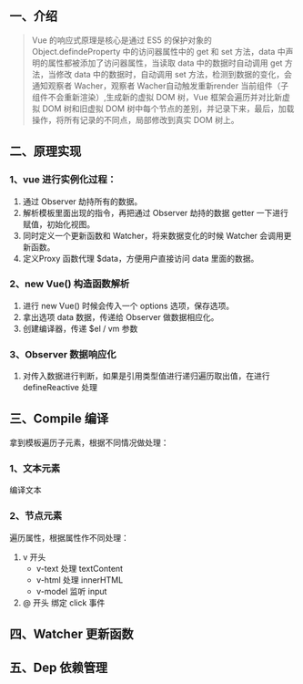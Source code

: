 ## 一、介绍

> Vue 的响应式原理是核心是通过 ES5 的保护对象的 Object.defindeProperty 中的访问器属性中的 get 和 set 方法，data 中声明的属性都被添加了访问器属性，当读取 data 中的数据时自动调用 get 方法，当修改 data 中的数据时，自动调用 set 方法，检测到数据的变化，会通知观察者 Wacher，观察者 Wacher自动触发重新render 当前组件（子组件不会重新渲染）,生成新的虚拟 DOM 树，Vue 框架会遍历并对比新虚拟 DOM 树和旧虚拟 DOM 树中每个节点的差别，并记录下来，最后，加载操作，将所有记录的不同点，局部修改到真实 DOM 树上。



## 二、原理实现

### 1、vue 进行实例化过程：

1. 通过 Observer 劫持所有的数据。
2. 解析模板里面出现的指令，再把通过 Observer 劫持的数据 getter 一下进行赋值，初始化视图。
3. 同时定义一个更新函数和 Watcher，将来数据变化的时候 Watcher 会调用更新函数。
4. 定义Proxy 函数代理 $data，方便用户直接访问 data 里面的数据。



### 2、new Vue() 构造函数解析

1.  进行 new Vue() 时候会传入一个 options 选项，保存选项。
2.  拿出选项 data 数据，传递给 Observer 做数据相应化。
3.  创建编译器，传递 $el / vm 参数



### 3、Observer 数据响应化

1.  对传入数据进行判断，如果是引用类型值进行递归遍历取出值，在进行 defineReactive 处理



## 三、Compile 编译

拿到模板遍历子元素，根据不同情况做处理：

### 1、文本元素

编译文本



### 2、节点元素

遍历属性，根据属性作不同处理：

1. v 开头
   - v-text 处理 textContent
   - v-html 处理 innerHTML
   - v-model 监听 input
2. @ 开头 绑定 click 事件



## 四、Watcher 更新函数



## 五、Dep 依赖管理

